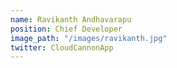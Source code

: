 ```yaml
---
name: Ravikanth Andhavarapu
position: Chief Developer
image_path: "/images/ravikanth.jpg"
twitter: CloudCannonApp
---
```

